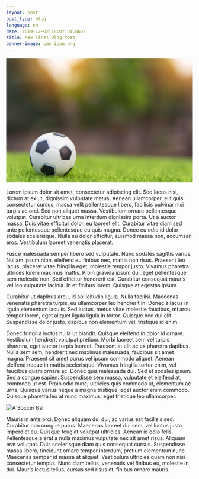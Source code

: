 ```yaml
---
layout: post
post_type: blog
language: en
date: 2019-12-02T18:07:01.865Z
title: New First Blog Post
banner-image: cms-icon.png
---
```

![A Soccer Ball](/../../src/images/ball.jpg)

Lorem ipsum dolor sit amet, consectetur adipiscing elit. Sed lacus nisi, dictum at ex ut, dignissim vulputate metus. Aenean ullamcorper, elit quis consectetur cursus, massa velit pellentesque libero, facilisis pulvinar nisi turpis ac orci. Sed non aliquet massa. Vestibulum ornare pellentesque volutpat. Curabitur ultrices urna interdum dignissim porta. Ut a auctor massa. Duis vitae efficitur dolor, eu laoreet elit. Curabitur vitae diam sed ante pellentesque pellentesque eu quis magna. Donec eu odio id dolor sodales scelerisque. Nulla eu dolor efficitur, euismod massa non, accumsan eros. Vestibulum laoreet venenatis placerat.

Fusce malesuada semper libero sed vulputate. Nunc sodales sagittis varius. Nullam ipsum nibh, eleifend eu finibus nec, mattis non risus. Praesent leo lacus, placerat vitae fringilla eget, molestie tempor justo. Vivamus pharetra ultrices lorem maximus mattis. Proin gravida ipsum dui, eget pellentesque sem molestie non. Sed efficitur hendrerit est. Curabitur consequat mauris vel leo vulputate lacinia. In et finibus lorem. Quisque at egestas ipsum.

Curabitur ut dapibus arcu, id sollicitudin ligula. Nulla facilisi. Maecenas venenatis pharetra turpis, eu ullamcorper leo hendrerit in. Donec a lacus in ligula elementum iaculis. Sed luctus, metus vitae molestie faucibus, mi arcu tempor lorem, eget aliquet ligula ligula in tortor. Quisque nec dui elit. Suspendisse dolor justo, dapibus non elementum vel, tristique id enim.

Donec fringilla luctus nulla ut blandit. Quisque eleifend in dolor id ornare. Vestibulum hendrerit volutpat pretium. Morbi laoreet sem vel turpis pharetra, eget auctor turpis laoreet. Praesent at elit ac ex pharetra dapibus. Nulla sem sem, hendrerit nec maximus malesuada, faucibus sit amet magna. Praesent sit amet purus vel ipsum commodo aliquet. Aenean eleifend neque in mattis scelerisque. Vivamus fringilla tortor enim, vel faucibus quam ornare ac. Donec quis malesuada dui. Sed et sodales ipsum. Sed a congue sapien. Suspendisse sem massa, vulputate et eleifend at, commodo ut est. Proin odio nunc, ultricies quis commodo ut, elementum ac urna. Quisque varius neque a magna tristique, eget auctor enim commodo. Quisque pharetra leo at nunc maximus, eget tristique leo ullamcorper.

![A Soccer Ball](ball.jpg)

Mauris in ante orci. Donec aliquam dui dui, ac varius est facilisis sed. Curabitur non congue purus. Maecenas laoreet dui sem, vel luctus justo imperdiet eu. Quisque feugiat volutpat ultricies. Aenean id odio felis. Pellentesque a erat a nulla maximus vulputate nec sit amet risus. Aliquam erat volutpat. Duis scelerisque diam quis consequat cursus. Suspendisse massa libero, tincidunt ornare tempor interdum, pretium elementum nunc. Maecenas semper id massa at aliquet. Vestibulum ultricies quam non nisi consectetur tempus. Nunc diam tellus, venenatis vel finibus eu, molestie in dui. Mauris lectus tellus, cursus sed risus et, finibus ornare mauris.
